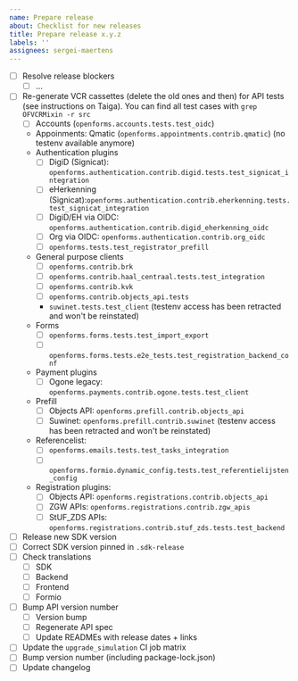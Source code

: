 ```yaml
---
name: Prepare release
about: Checklist for new releases
title: Prepare release x.y.z
labels: ''
assignees: sergei-maertens
---
```


- [ ] Resolve release blockers
  - [ ] ...
- [ ] Re-generate VCR cassettes (delete the old ones and then) for API tests (see instructions on
      Taiga). You can find all test cases with `grep OFVCRMixin -r src`
  - [ ] Accounts (`openforms.accounts.tests.test_oidc`)
  - Appoinments: Qmatic (`openforms.appointments.contrib.qmatic`) (no testenv available anymore)
  - Authentication plugins
    - [ ] DigiD (Signicat): `openforms.authentication.contrib.digid.tests.test_signicat_integration`
    - [ ] eHerkenning
          (Signicat):`openforms.authentication.contrib.eherkenning.tests.test_signicat_integration`
    - [ ] DigiD/EH via OIDC: `openforms.authentication.contrib.digid_eherkenning_oidc`
    - [ ] Org via OIDC: `openforms.authentication.contrib.org_oidc`
    - [ ] `openforms.tests.test_registrator_prefill`
  - General purpose clients
    - [ ] `openforms.contrib.brk`
    - [ ] `openforms.contrib.haal_centraal.tests.test_integration`
    - [ ] `openforms.contrib.kvk`
    - [ ] `openforms.contrib.objects_api.tests`
    - `suwinet.tests.test_client` (testenv access has been retracted and won't be reinstated)
  - Forms
    - [ ] `openforms.forms.tests.test_import_export`
    - [ ] `openforms.forms.tests.e2e_tests.test_registration_backend_conf`
  - Payment plugins
    - [ ] Ogone legacy: `openforms.payments.contrib.ogone.tests.test_client`
  - Prefill
    - [ ] Objects API: `openforms.prefill.contrib.objects_api`
    - [ ] Suwinet: `openforms.prefill.contrib.suwinet` (testenv access has been retracted and won't
          be reinstated)
  - Referencelist:
    - [ ] `openforms.emails.tests.test_tasks_integration`
    - [ ] `openforms.formio.dynamic_config.tests.test_referentielijsten_config`
  - Registration plugins:
    - [ ] Objects API: `openforms.registrations.contrib.objects_api`
    - [ ] ZGW APIs: `openforms.registrations.contrib.zgw_apis`
    - [ ] StUF_ZDS APIs: `openforms.registrations.contrib.stuf_zds.tests.test_backend`
- [ ] Release new SDK version
- [ ] Correct SDK version pinned in `.sdk-release`
- [ ] Check translations
  - [ ] SDK
  - [ ] Backend
  - [ ] Frontend
  - [ ] Formio
- [ ] Bump API version number
  - [ ] Version bump
  - [ ] Regenerate API spec
  - [ ] Update READMEs with release dates + links
- [ ] Update the `upgrade_simulation` CI job matrix
- [ ] Bump version number (including package-lock.json)
- [ ] Update changelog
